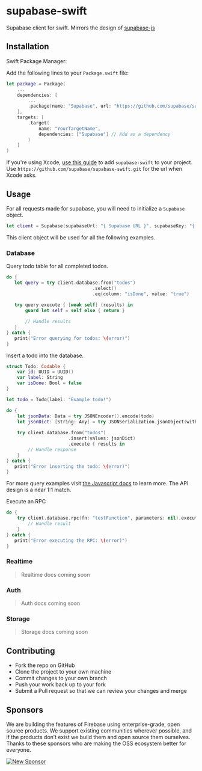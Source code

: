 # supabase-swift

Supabase client for swift. Mirrors the design of [supabase-js](https://github.com/supabase/supabase-js/blob/master/README.md)

## Installation

Swift Package Manager:

Add the following lines to your `Package.swift` file:
```swift
let package = Package(
    ...
    dependencies: [
        ...
        .package(name: "Supabase", url: "https://github.com/supabase/supabase-swift.git", .branch("main")), // Add the package
    ],
    targets: [
        .target(
            name: "YourTargetName",
            dependencies: ["Supabase"] // Add as a dependency
        )
    ]
)
```

If you're using Xcode, [use this guide](https://developer.apple.com/documentation/swift_packages/adding_package_dependencies_to_your_app) to add `supabase-swift` to your project. Use `https://github.com/supabase/supabase-swift.git` for the url when Xcode asks.

## Usage

For all requests made for supabase, you will need to initialize a `Supabase` object.
```swift
let client = Supabase(supabaseUrl: "{ Supabase URL }", supabaseKey: "{ Supabase anonymous Key }")
```
This client object will be used for all the following examples.

### Database

Query todo table for all completed todos.
```swift
do {
   let query = try client.database.from("todos")
                                .select()
                                .eq(column: "isDone", value: "true")
                                
   try query.execute { [weak self] (results) in
       guard let self = self else { return }

       // Handle results
   }
} catch {
   print("Error querying for todos: \(error)")
}
```

Insert a todo into the database.
```swift
struct Todo: Codable {
    var id: UUID = UUID()
    var label: String
    var isDone: Bool = false
}

let todo = Todo(label: "Example todo!")

do {
    let jsonData: Data = try JSONEncoder().encode(todo)
    let jsonDict: [String: Any] = try JSONSerialization.jsonObject(with: jsonData, options: .allowFragments))
    
    try client.database.from("todos")    
                       .insert(values: jsonDict)
                       .execute { results in
        // Handle response
    }
} catch {
   print("Error inserting the todo: \(error)")
}
```

For more query examples visit [the Javascript docs](https://supabase.io/docs/reference/javascript/select) to learn more. The API design is a near 1:1 match.

Execute an RPC
```swift
do {
    try client.database.rpc(fn: "testFunction", parameters: nil).execute { result in
        // Handle result
    }
} catch {
   print("Error executing the RPC: \(error)")
}
```

### Realtime

> Realtime docs coming soon

### Auth

> Auth docs coming soon

### Storage

> Storage docs coming soon


## Contributing

- Fork the repo on GitHub
- Clone the project to your own machine
- Commit changes to your own branch
- Push your work back up to your fork
- Submit a Pull request so that we can review your changes and merge

## Sponsors

We are building the features of Firebase using enterprise-grade, open source products. We support existing communities wherever possible, and if the products don’t exist we build them and open source them ourselves. Thanks to these sponsors who are making the OSS ecosystem better for everyone.

[![New Sponsor](https://user-images.githubusercontent.com/10214025/90518111-e74bbb00-e198-11ea-8f88-c9e3c1aa4b5b.png)](https://github.com/sponsors/supabase)

